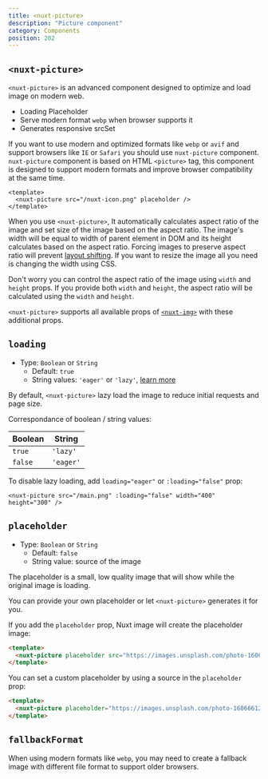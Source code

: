 ```yaml
---
title: <nuxt-picture>
description: "Picture component"
category: Components
position: 202
---
```


## `<nuxt-picture>`

`<nuxt-picture>` is an advanced component designed to optimize and load image on modern web.

- Loading Placeholder
- Serve modern format `webp` when browser supports it
- Generates responsive srcSet

If you want to use modern and optimized formats like `webp` or `avif` and support browsers like `IE` or `Safari` you should use `nuxt-picture` component. `nuxt-picture` component is based on HTML `<picture>` tag, this component is designed to support modern formats and improve browser compatibility at the same time.

<code-group>
  <code-block label="index.vue" active>

  ```vue{}[index.vue]
  <template>
    <nuxt-picture src="/nuxt-icon.png" placeholder />
  </template>
  ```

  </code-block>
</code-group>

When you use `<nuxt-picture>`, It automatically calculates aspect ratio of the image and set size of the image based on the aspect ratio. The image's width will be equal to width of parent element in DOM and its height calculates based on the aspect ratio.
Forcing images to preserve aspect ratio will prevent [layout shifting](https://web.dev/cls/).
If you want to resize the image all you need is changing the width using CSS.

Don't worry you can control the aspect ratio of the image using `width` and `height` props. If you provide both `width` and `height`, the aspect ratio will be calculated using the `width` and `height`.

<alert type="info">

`<nuxt-picture>` supports all available props of [`<nuxt-img>`](/components/nuxt-img) with these additional props.

</alert>

## `loading`

- Type: `Boolean` or `String`
  - Default: `true`
  - String values: `'eager'` or `'lazy'`, [learn more](https://developer.mozilla.org/en-US/docs/Web/HTML/Element/img#attr-loading)

By default, `<nuxt-picture>` lazy load the image to reduce initial requests and page size.

Correspondance of boolean / string values:

| Boolean | String |
| --------|--------|
| `true`  | `'lazy'` |
| `false` | `'eager'` |

To disable lazy loading, add `loading="eager"` or `:loading="false"` prop:

```html{}[index.vue]
<nuxt-picture src="/main.png" :loading="false" width="400" height="300" />
```
## `placeholder`

- Type: `Boolean` or `String`
  - Default: `false`
  - String value: source of the image

The placeholder is a small, low quality image that will show while the original image is loading.

You can provide your own placeholder or let `<nuxt-picture>` generates it for you.

If you add the `placeholder` prop, Nuxt image will create the placeholder image:

<code-group>
  <code-block label="Auto" active>

```html
<template>
  <nuxt-picture placeholder src="https://images.unsplash.com/photo-1606661247834-eb1f16814366?w=1950&q=80" />
</template>
```

  </code-block>
</code-group>

You can set a custom placeholder by using a source in the `placeholder` prop:

<code-group>
  <code-block label="Custom" active>

```html
<template>
  <nuxt-picture placeholder="https://images.unsplash.com/photo-1606661247834-eb1f16814366?w=20&q=80" src="https://images.unsplash.com/photo-1606661247834-eb1f16814366?w=1950&q=80" />
</template>
```

  </code-block>
</code-group>

## `fallbackFormat`

When using modern formats like `webp`, you may need to create a fallback image with different file format to support older browsers.
